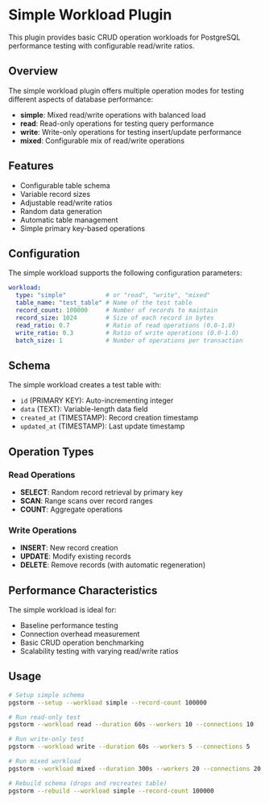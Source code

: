 # Simple Workload Plugin

This plugin provides basic CRUD operation workloads for PostgreSQL performance testing with configurable read/write ratios.

## Overview

The simple workload plugin offers multiple operation modes for testing different aspects of database performance:

- **simple**: Mixed read/write operations with balanced load
- **read**: Read-only operations for testing query performance
- **write**: Write-only operations for testing insert/update performance
- **mixed**: Configurable mix of read/write operations

## Features

- Configurable table schema
- Variable record sizes
- Adjustable read/write ratios
- Random data generation
- Automatic table management
- Simple primary key-based operations

## Configuration

The simple workload supports the following configuration parameters:

```yaml
workload:
  type: "simple"           # or "read", "write", "mixed"
  table_name: "test_table" # Name of the test table
  record_count: 100000     # Number of records to maintain
  record_size: 1024        # Size of each record in bytes
  read_ratio: 0.7          # Ratio of read operations (0.0-1.0)
  write_ratio: 0.3         # Ratio of write operations (0.0-1.0)
  batch_size: 1            # Number of operations per transaction
```

## Schema

The simple workload creates a test table with:
- `id` (PRIMARY KEY): Auto-incrementing integer
- `data` (TEXT): Variable-length data field
- `created_at` (TIMESTAMP): Record creation timestamp
- `updated_at` (TIMESTAMP): Last update timestamp

## Operation Types

### Read Operations
- **SELECT**: Random record retrieval by primary key
- **SCAN**: Range scans over record ranges
- **COUNT**: Aggregate operations

### Write Operations
- **INSERT**: New record creation
- **UPDATE**: Modify existing records
- **DELETE**: Remove records (with automatic regeneration)

## Performance Characteristics

The simple workload is ideal for:
- Baseline performance testing
- Connection overhead measurement
- Basic CRUD operation benchmarking
- Scalability testing with varying read/write ratios

## Usage

```bash
# Setup simple schema
pgstorm --setup --workload simple --record-count 100000

# Run read-only test
pgstorm --workload read --duration 60s --workers 10 --connections 10

# Run write-only test
pgstorm --workload write --duration 60s --workers 5 --connections 5

# Run mixed workload
pgstorm --workload mixed --duration 300s --workers 20 --connections 20 --read-ratio 0.8

# Rebuild schema (drops and recreates table)
pgstorm --rebuild --workload simple --record-count 100000
```
